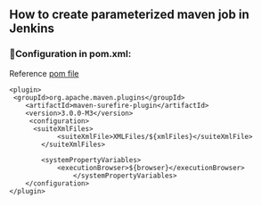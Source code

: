 ## How to create parameterized maven job in Jenkins 
### :dart:Configuration in pom.xml: <br> 
Reference <a href="https://github.com/MukeshOtwani/Framework/blob/master/Framework/pom.xml">pom file</a>
```	
<plugin>
 <groupId>org.apache.maven.plugins</groupId>
	<artifactId>maven-surefire-plugin</artifactId>
	<version>3.0.0-M3</version>
	 <configuration>				
	  <suiteXmlFiles>
			<suiteXmlFile>XMLFiles/${xmlFiles}</suiteXmlFile>
		</suiteXmlFiles>
					
		<systemPropertyVariables>
			<executionBrowser>${browser}</executionBrowser>
				</systemPropertyVariables>
	</configuration>
</plugin>
```
```
```
